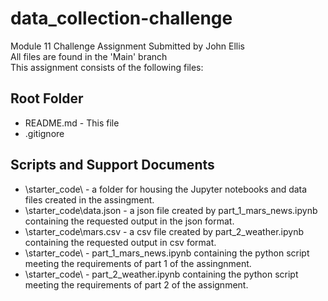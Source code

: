 # data_collection-challenge
Module 11 Challenge Assignment
Submitted by John Ellis  
All files are found in the 'Main' branch  
This assignment consists of the following files:  
## Root Folder
- README.md - This file
- .gitignore
## Scripts and Support Documents
- \starter_code\ - a folder for housing the Jupyter notebooks and data files created in the assingment.
- \starter_code\data.json - a json file created by part_1_mars_news.ipynb containing the requested output in the json format.
- \starter_code\mars.csv - a csv file created by part_2_weather.ipynb containing the requested output in csv format.
- \starter_code\ - part_1_mars_news.ipynb containing the python script meeting the requirements of part 1 of the assingnment.
- \starter_code\ - part_2_weather.ipynb containing the python script meeting the requirements of part 2 of the assignment.
